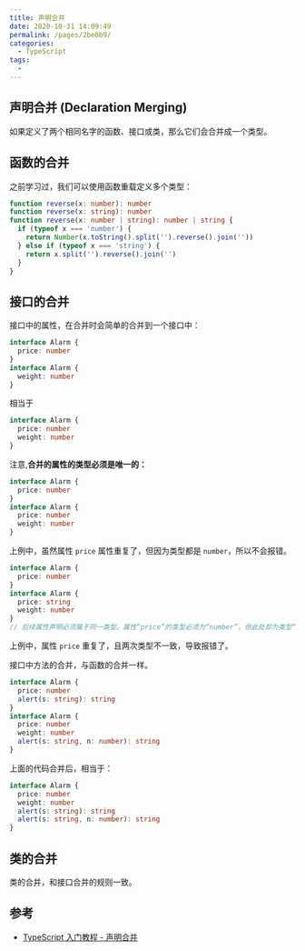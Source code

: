 ```yaml
---
title: 声明合并
date: 2020-10-31 14:09:49
permalink: /pages/2be0b9/
categories:
  - TypeScript
tags:
  -
---
```


## 声明合并 (Declaration Merging)

如果定义了两个相同名字的函数、接口或类，那么它们会合并成一个类型。

## 函数的合并

之前学习过，我们可以使用函数重载定义多个类型：

```typescript
function reverse(x: number): number
function reverse(x: string): number
function reverse(x: number | string): number | string {
  if (typeof x === 'number') {
    return Number(x.toString().split('').reverse().join(''))
  } else if (typeof x === 'string') {
    return x.split('').reverse().join('')
  }
}
```

## 接口的合并

接口中的属性，在合并时会简单的合并到一个接口中：

```typescript
interface Alarm {
  price: number
}
interface Alarm {
  weight: number
}
```

相当于

```typescript
interface Alarm {
  price: number
  weight: number
}
```

注意,**合并的属性的类型必须是唯一的：**

```typescript
interface Alarm {
  price: number
}
interface Alarm {
  price: number
  weight: number
}
```

上例中，虽然属性 `price` 属性重复了，但因为类型都是 `number`，所以不会报错。

```typescript
interface Alarm {
  price: number
}
interface Alarm {
  price: string
  weight: number
}
// 后续属性声明必须属于同一类型。属性“price”的类型必须为“number”，但此处却为类型“string”。ts(2717)
```

上例中，属性 `price` 重复了，且两次类型不一致，导致报错了。

接口中方法的合并，与函数的合并一样。

```typescript
interface Alarm {
  price: number
  alert(s: string): string
}
interface Alarm {
  price: number
  weight: number
  alert(s: string, n: number): string
}
```

上面的代码合并后，相当于：

```typescript
interface Alarm {
  price: number
  weight: number
  alert(s: string): string
  alert(s: string, n: number): string
}
```

## 类的合并

类的合并，和接口合并的规则一致。

## 参考

- [TypeScript 入门教程 - 声明合并](https://ts.xcatliu.com/advanced/declaration-merging.html)
